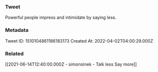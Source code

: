 ### Tweet
Powerful people impress and intimidate by saying less.

### Metadata
Tweet ID: 1510104861186183173
Created At: 2022-04-02T04:00:29.000Z

### Related
[[2021-06-14T12:40:00.000Z - simonsinek - Talk less Say more]]

